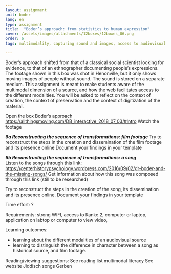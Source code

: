 ```yaml
---
layout: assignment
unit: boder
lang: en
type: assignment
title:  "Boder’s approach: from statistics to human expression"
cover: /assets/images/attachments/12boxes/12boxes_06.png
order: 6
tags: multimodality, capturing sound and images, access to audiovisual sources, 

---
```


Boder’s approach shifted from that of a classical social scientist looking for evidence, to that of an ethnographer documenting people’s expressions. The footage shown in this box was shot in Henonville, but it only shows moving images of people without sound. The sound is stored on a separate medium. This assignment is meant to make students aware of the multimodal dimension of a source, and how the web facilitates access to the different modalities. You will be asked to reflect on the context of creation, the context of preservation and the context of digitization of the material.

<!-- more -->

<!-- briefing-student -->

Open the box  Boder’s approach
https://allthingsmoving.com/DB_interactive_2018_07_03/#Intro 
Watch the footage 

***6a Reconstructing the sequence of transformations: film footage*** 
Try to reconstruct the steps in the creation and dissemination of the film footage and its presence online
Document your findings in your template 

***6b  Reconstructing the sequence of transformations: a song***  
Listen to the songs through this link: https://centerhistorypsychology.wordpress.com/2016/09/02/dr-boder-and-the-missing-songs/ 
Get information about how this song was composed through this link (still to be researched) 

Try to reconstruct the steps in the creation of the song,  its dissemination and its presence online. 
Document your findings in your template   



<!-- briefing-teacher -->

Time effort: ?

Requirements:  strong WIFI, access to Ranke.2, computer or 
laptop,  application on labtop or computer to view video, 

Learning outcomes: 
- learning about the different modalities of an audiovisual source
- learning to distinguish the difference in character between a song as historical source, and film footage.

Reading/viewing  suggestions:
See reading list multimodal literacy 
See website Jiddisch songs Gerben 

